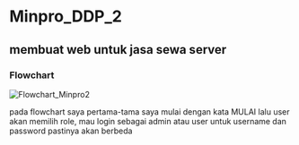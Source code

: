 # Minpro_DDP_2
## membuat web untuk jasa sewa server

### Flowchart

![Flowchart_Minpro2](https://github.com/user-attachments/assets/b6a1e31a-71a6-43ac-bb06-0877d5b6bef7)


pada flowchart saya pertama-tama saya mulai dengan kata MULAI
lalu user akan memilih role, mau login sebagai admin atau user
untuk username dan password pastinya akan berbeda
